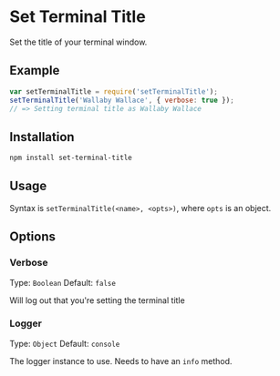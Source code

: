 # Set Terminal Title

Set the title of your terminal window.

## Example

```js
var setTerminalTitle = require('setTerminalTitle');
setTerminalTitle('Wallaby Wallace', { verbose: true });
// => Setting terminal title as Wallaby Wallace
```

## Installation

```bash
npm install set-terminal-title
```

## Usage

Syntax is `setTerminalTitle(<name>, <opts>)`, where `opts` is an object.

## Options

### Verbose

Type: `Boolean`
Default: `false`

Will log out that you're setting the terminal title

### Logger

Type: `Object`
Default: `console`

The logger instance to use. Needs to have an `info` method.